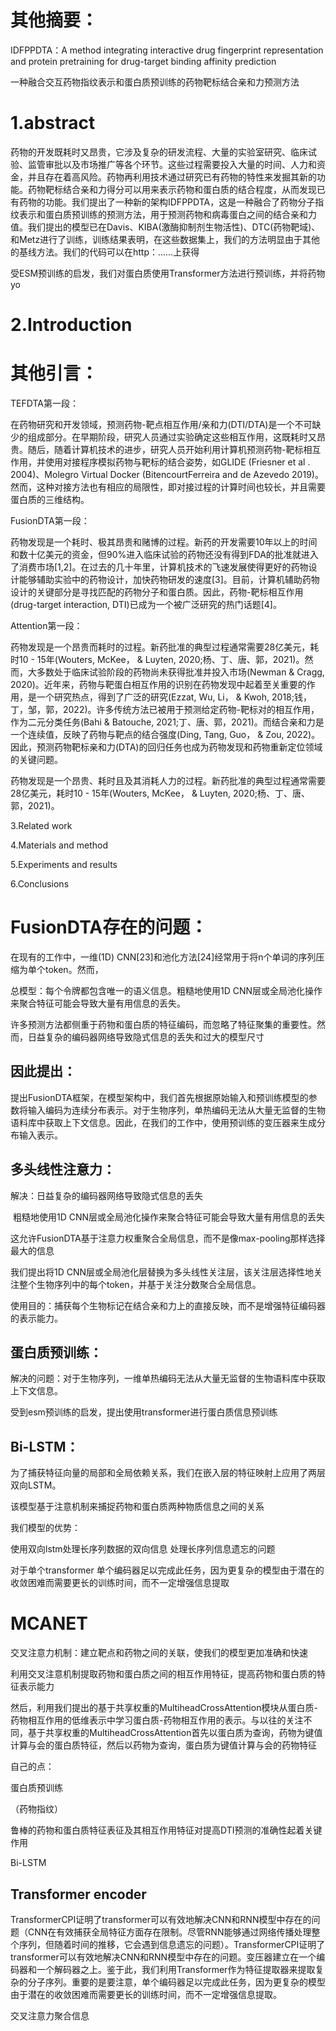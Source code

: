 # 其他摘要：



IDFPPDTA：A method integrating interactive drug fingerprint representation and protein pretraining for drug-target binding affinity prediction

一种融合交互药物指纹表示和蛋白质预训练的药物靶标结合亲和力预测方法

# 1.abstract

药物的开发既耗时又昂贵，它涉及复杂的研发流程、大量的实验室研究、临床试验、监管审批以及市场推广等各个环节。这些过程需要投入大量的时间、人力和资金，并且存在着高风险。药物再利用技术通过研究已有药物的特性来发掘其新的功能。药物靶标结合亲和力得分可以用来表示药物和蛋白质的结合程度，从而发现已有药物的功能。我们提出了一种新的架构IDFPPDTA，这是一种融合了药物分子指纹表示和蛋白质预训练的预测方法，用于预测药物和病毒蛋白之间的结合亲和力值。我们提出的模型已在Davis、KIBA(激酶抑制剂生物活性)、DTC(药物靶域)、和Metz进行了训练，训练结果表明，在这些数据集上，我们的方法明显由于其他的基线方法。我们的代码可以在http：……上获得



受ESM预训练的启发，我们对蛋白质使用Transformer方法进行预训练，并将药物yo

# 2.Introduction

# 其他引言：

TEFDTA第一段：

在药物研究和开发领域，预测药物-靶点相互作用/亲和力(DTI/DTA)是一个不可缺少的组成部分。在早期阶段，研究人员通过实验确定这些相互作用，这既耗时又昂贵。随后，随着计算机技术的进步，研究人员开始利用计算机预测药物-靶标相互作用，并使用对接程序模拟药物与靶标的结合姿势，如GLIDE (Friesner et al . 2004)、Molegro Virtual Docker (BitencourtFerreira and de Azevedo 2019)。然而，这种对接方法也有相应的局限性，即对接过程的计算时间也较长，并且需要蛋白质的三维结构。

FusionDTA第一段：

药物发现是一个耗时、极其昂贵和赌博的过程。新药的开发需要10年以上的时间和数十亿美元的资金，但90%进入临床试验的药物还没有得到FDA的批准就进入了消费市场[1,2]。在过去的几十年里，计算机技术的飞速发展使得更好的药物设计能够辅助实验中的药物设计，加快药物研发的速度[3]。目前，计算机辅助药物设计的关键部分是寻找匹配的药物分子和蛋白质。因此，药物-靶标相互作用(drug-target interaction, DTI)已成为一个被广泛研究的热门话题[4]。

Attention第一段：

药物发现是一个昂贵而耗时的过程。新药批准的典型过程通常需要28亿美元，耗时10 - 15年(Wouters, McKee， & Luyten, 2020;杨、丁、唐、郭，2021)。然而，大多数处于临床试验阶段的药物尚未获得批准并投入市场(Newman & Cragg, 2020)。近年来，药物与靶蛋白相互作用的识别在药物发现中起着至关重要的作用，是一个研究热点，得到了广泛的研究(Ezzat, Wu, Li， & Kwoh, 2018;钱，丁，邹，郭，2022)。许多传统方法已被用于预测给定药物-靶标对的相互作用，作为二元分类任务(Bahi & Batouche, 2021;丁、唐、郭，2021)。而结合亲和力是一个连续值，反映了药物与靶点的结合强度(Ding, Tang, Guo， & Zou, 2022)。因此，预测药物靶标亲和力(DTA)的回归任务也成为药物发现和药物重新定位领域的关键问题。



药物发现是一个昂贵、耗时且及其消耗人力的过程。新药批准的典型过程通常需要28亿美元，耗时10 - 15年(Wouters, McKee， & Luyten, 2020;杨、丁、唐、郭，2021)。

3.Related work

4.Materials and method

5.Experiments and results

6.Conclusions









# FusionDTA存在的问题：

在现有的工作中，一维(1D) CNN[23]和池化方法[24]经常用于将n个单词的序列压缩为单个token。然而，

总模型：每个令牌都包含唯一的语义信息。粗糙地使用1D CNN层或全局池化操作来聚合特征可能会导致大量有用信息的丢失。

许多预测方法都侧重于药物和蛋白质的特征编码，而忽略了特征聚集的重要性。然而，日益复杂的编码器网络导致隐式信息的丢失和过大的模型尺寸

## 因此提出：

提出FusionDTA框架，在模型架构中，我们首先根据原始输入和预训练模型的参数将输入编码为连续分布表示。对于生物序列，单热编码无法从大量无监督的生物语料库中获取上下文信息。因此，在我们的工作中，使用预训练的变压器来生成分布输入表示。

## 多头线性注意力：

解决：日益复杂的编码器网络导致隐式信息的丢失

​       粗糙地使用1D CNN层或全局池化操作来聚合特征可能会导致大量有用信息的丢失

这允许FusionDTA基于注意力权重聚合全局信息，而不是像max-pooling那样选择最大的信息

我们提出将1D CNN层或全局池化层替换为多头线性关注层，该关注层选择性地关注整个生物序列中的每个token，并基于关注分数聚合全局信息。

使用目的：捕获每个生物标记在结合亲和力上的直接反映，而不是增强特征编码器的表示能力。

## 蛋白质预训练：

解决的问题：对于生物序列，一维单热编码无法从大量无监督的生物语料库中获取上下文信息。

受到esm预训练的启发，提出使用transformer进行蛋白质信息预训练







## Bi-LSTM：

为了捕获特征向量的局部和全局依赖关系，我们在嵌入层的特征映射上应用了两层双向LSTM。









该模型基于注意机制来捕捉药物和蛋白质两种物质信息之间的关系



我们模型的优势：

使用双向lstm处理长序列数据的双向信息 处理长序列信息遗忘的问题

对于单个transformer 单个编码器足以完成此任务，因为更复杂的模型由于潜在的收敛困难而需要更长的训练时间，而不一定增强信息提取



# MCANET

交叉注意力机制：建立靶点和药物之间的关联，使我们的模型更加准确和快速

​    利用交叉注意机制提取药物和蛋白质之间的相互作用特征，提高药物和蛋白质的特征表示能力

然后，利用我们提出的基于共享权重的MultiheadCrossAttention模块从蛋白质-药物相互作用的低维表示中学习蛋白质-药物相互作用的表示。与以往的关注不同，基于共享权重的MultiheadCrossAttention首先以蛋白质为查询，药物为键值计算与会的蛋白质特征，然后以药物为查询，蛋白质为键值计算与会的药物特征







自己的点：

蛋白质预训练

（药物指纹）

​    鲁棒的药物和蛋白质特征表征及其相互作用特征对提高DTI预测的准确性起着关键作用

Bi-LSTM



## Transformer encoder

TransformerCPI证明了transformer可以有效地解决CNN和RNN模型中存在的问题（CNN在有效捕获全局特征方面存在限制。尽管RNN能够通过网络传播处理整个序列，但随着时间的推移，它会遇到信息遗忘的问题）。TransformerCPI证明了transformer可以有效地解决CNN和RNN模型中存在的问题。变压器建立在一个编码器和一个解码器之上。鉴于此，我们利用Transformer作为特征提取器来提取复杂的分子序列。重要的是要注意，单个编码器足以完成此任务，因为更复杂的模型由于潜在的收敛困难而需要更长的训练时间，而不一定增强信息提取。

交叉注意力聚合信息



